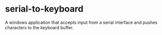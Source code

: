 serial-to-keyboard
==================

A windows application that accepts input from a serial interface and pushes characters to the keyboard buffer.